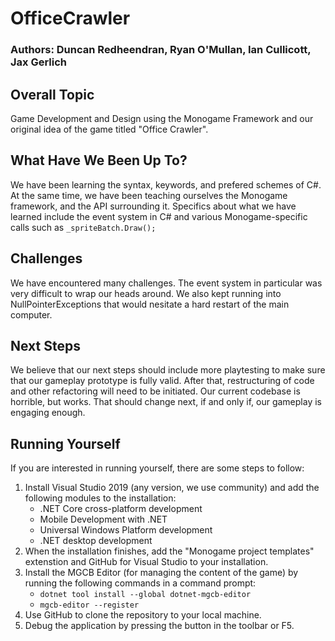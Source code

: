 # OfficeCrawler
### Authors: Duncan Redheendran, Ryan O'Mullan, Ian Cullicott, Jax Gerlich
## Overall Topic
Game Development and Design using the Monogame Framework and our original idea of the game titled "Office Crawler".

## What Have We Been Up To?
We have been learning the syntax, keywords, and prefered schemes of C#. At the same time, we have been teaching ourselves the Monogame framework, and the API surrounding it. Specifics about what we have learned include the event system in C# and various Monogame-specific calls such as `_spriteBatch.Draw();`

## Challenges
We have encountered many challenges. The event system in particular was very difficult to wrap our heads around. We also kept running into NullPointerExceptions that would nesitate a hard restart of the main computer.

## Next Steps
We believe that our next steps should include more playtesting to make sure that our gameplay prototype is fully valid. After that, restructuring of code and other refactoring will need to be initiated. Our current codebase is horrible, but works. That should change next, if and only if, our gameplay is engaging enough.

## Running Yourself
If you are interested in running yourself, there are some steps to follow:
1. Install Visual Studio 2019 (any version, we use community) and add the following modules to the installation:
    * .NET Core cross-platform development
    * Mobile Development with .NET
    * Universal Windows Platform development
    * .NET desktop development
2. When the installation finishes, add the "Monogame project templates" extenstion and GitHub for Visual Studio to your installation.
3. Install the MGCB Editor (for managing the content of the game) by running the following commands in a command prompt:
    * ```dotnet tool install --global dotnet-mgcb-editor```
    * ```mgcb-editor --register```
4. Use GitHub to clone the repository to your local machine.
5. Debug the application by pressing the button in the toolbar or F5.


